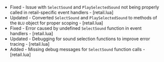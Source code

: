 - Fixed - Issue with `SelectSound` and `PlaySelectedSound` not being properly called in retail-specific event handlers - [retail.lua]
- Updated - Converted `SelectSound` and `PlaySelectedSound` to methods of the `BLU` object for proper scoping - [retail.lua]
- Fixed - Error caused by undefined `SelectSound` function in event handlers - [retail.lua]
- Updated - Debugging for sound selection functions to improve error tracing - [retail.lua]
- Added - Missing debug messages for `SelectSound` function calls - [retail.lua]